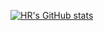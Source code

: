 [![HR's GitHub stats](https://github-readme-stats.vercel.app/api?username=hr&count_private=true&show_icons=true&hide_border=true)](https://HabibRehman.com)

